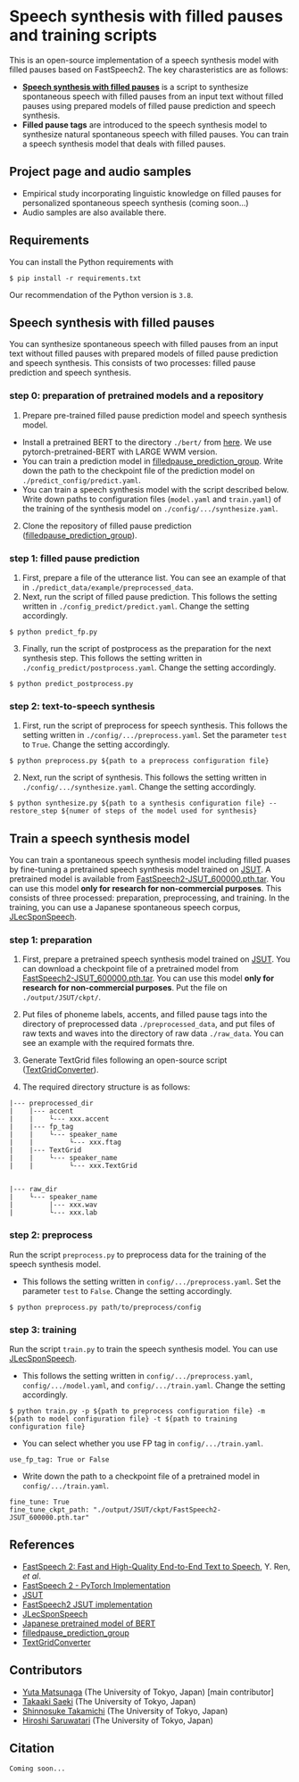 # Speech synthesis with filled pauses and training scripts

This is an open-source implementation of a speech synthesis model with filled pauses based on FastSpeech2. The key charasteristics are as follows:
- [__Speech synthesis with filled pauses__](#speech-synthesis-with-filled-pauses) is a script to synthesize spontaneous speech with filled pauses from an input text without filled pauses using prepared models of filled pause prediction and speech synthesis.
- __Filled pause tags__ are introduced to the speech synthesis model to synthesize natural spontaneous speech with filled pauses. You can train a speech synthesis model that deals with filled pauses.

## Project page and audio samples

- Empirical study incorporating linguistic knowledge on filled pauses for personalized spontaneous speech synthesis (coming soon...)
- Audio samples are also available there.

## Requirements

You can install the Python requirements with

```
$ pip install -r requirements.txt
```

Our recommendation of the Python version is ``3.8``.

## Speech synthesis with filled pauses

You can synthesize spontaneous speech with filled pauses from an input text without filled pauses with prepared models of filled pause prediction and speech synthesis. This consists of two processes: filled pause prediction and speech synthesis.

### step 0: preparation of pretrained models and a repository

1. Prepare pre-trained filled pause prediction model and speech synthesis model.
- Install a pretrained BERT to the directory ``./bert/`` from [here](https://nlp.ist.i.kyoto-u.ac.jp/?ku_bert_japanese). We use pytorch-pretrained-BERT with LARGE WWM version.
- You can train a prediction model in [filledpause_prediction_group](https://github.com/ndkgit339/filledpause_prediction_group). Write down the path to the checkpoint file of the prediction model on ``./predict_config/predict.yaml``.
- You can train a speech synthesis model with the script described below. Write down paths to configuration files (``model.yaml`` and ``train.yaml``) of the training of the synthesis model on ``./config/.../synthesize.yaml``.
2. Clone the repository of filled pause prediction ([filledpause_prediction_group](https://github.com/ndkgit339/filledpause_prediction_group)).

### step 1: filled pause prediction

1. First, prepare a file of the utterance list. You can see an example of that in ``./predict_data/example/preprocessed_data``.
2. Next, run the script of filled pause prediction. This follows the setting written in ``./config_predict/predict.yaml``. Change the setting accordingly.

```
$ python predict_fp.py
```

3. Finally, run the script of postprocess as the preparation for the next synthesis step. This follows the setting written in ``./config_predict/postprocess.yaml``. Change the setting accordingly.

```
$ python predict_postprocess.py
```

### step 2: text-to-speech synthesis

1. First, run the script of preprocess for speech synthesis. This follows the setting written in ``./config/.../preprocess.yaml``. Set the parameter ``test`` to ``True``. Change the setting accordingly.

```
$ python preprocess.py ${path to a preprocess configuration file}
```

2. Next, run the script of synthesis. This follows the setting written in ``./config/.../synthesize.yaml``. Change the setting accordingly.

```
$ python synthesize.py ${path to a synthesis configuration file} --restore_step ${numer of steps of the model used for synthesis}
```

## Train a speech synthesis model

You can train a spontaneous speech synthesis model including filled puases by fine-tuning a pretrained speech synthesis model trained on [JSUT](https://sites.google.com/site/shinnosuketakamichi/publication/jsut). A pretrained model is available from [FastSpeech2-JSUT_600000.pth.tar](https://drive.google.com/uc?export=download&id=1lNMFR6gnv5ApkYIc7DkYMuK98AB8zI7F). You can use this model __only for research for non-commercial purposes__.
This consists of three processed: preparation, preprocessing, and training. In the training, you can use a Japanese spontaneous speech corpus, [JLecSponSpeech](https://sites.google.com/g.ecc.u-tokyo.ac.jp/yuta-matsunaga/publications/spon_utokyo_lecture).

### step 1: preparation

1. First, prepare a pretrained speech synthesis model trained on [JSUT](https://sites.google.com/site/shinnosuketakamichi/publication/jsut). You can download a checkpoint file of a pretrained model from [FastSpeech2-JSUT_600000.pth.tar](https://drive.google.com/uc?export=download&id=1lNMFR6gnv5ApkYIc7DkYMuK98AB8zI7F). You can use this model __only for research for non-commercial purposes__. Put the file on ``./output/JSUT/ckpt/``.

2. Put files of phoneme labels, accents, and filled pause tags into the directory of preprocessed data ``./preprocessed_data``, and put files of raw texts and waves into the directory of raw data ``./raw_data``. You can see an example with the required formats thre.
   
3. Generate TextGrid files following an open-source script ([TextGridConverter](https://github.com/Syuparn/TextGridConverter)).
   
4. The required directory structure is as follows:
```
|--- preprocessed_dir
|    |--- accent
|    |    └--- xxx.accent
|    |--- fp_tag
|    |    └--- speaker_name
|    |         └--- xxx.ftag
|    |--- TextGrid
|    |    └--- speaker_name
|    |         └--- xxx.TextGrid


|--- raw_dir
|    └--- speaker_name
|         |--- xxx.wav
|         └--- xxx.lab
```

### step 2: preprocess
Run the script ``preprocess.py`` to preprocess data for the training of the speech synthesis model.
- This follows the setting written in ``config/.../preprocess.yaml``. Set the parameter ``test`` to ``False``. Change the setting accordingly.
```
$ python preprocess.py path/to/preprocess/config
```

### step 3: training
Run the script ``train.py`` to train the speech synthesis model. You can use [JLecSponSpeech](https://sites.google.com/g.ecc.u-tokyo.ac.jp/yuta-matsunaga/publications/spon_utokyo_lecture).
- This follows the setting written in ``config/.../preprocess.yaml``, ``config/.../model.yaml``, and ``config/.../train.yaml``. Change the setting accordingly.
```
$ python train.py -p ${path to preprocess configuration file} -m ${path to model configuration file} -t ${path to training configuration file}
```
- You can select whether you use FP tag in ``config/.../train.yaml``.
```
use_fp_tag: True or False
```
- Write down the path to a checkpoint file of a pretrained model in ``config/.../train.yaml``.
```
fine_tune: True
fine_tune_ckpt_path: "./output/JSUT/ckpt/FastSpeech2-JSUT_600000.pth.tar"
```

## References
- [FastSpeech 2: Fast and High-Quality End-to-End Text to Speech](https://arxiv.org/abs/2006.04558), Y. Ren, *et al*.
- [FastSpeech 2 - PyTorch Implementation](https://github.com/ming024/FastSpeech2)
- [JSUT](https://sites.google.com/site/shinnosuketakamichi/publication/jsut)
- [FastSpeech2 JSUT implementation](https://github.com/Wataru-Nakata/FastSpeech2-JSUT)
- [JLecSponSpeech](https://sites.google.com/g.ecc.u-tokyo.ac.jp/yuta-matsunaga/publications/spon_utokyo_lecture)
- [Japanese pretrained model of BERT](https://nlp.ist.i.kyoto-u.ac.jp/?ku_bert_japanese)
- [filledpause_prediction_group](https://github.com/ndkgit339/filledpause_prediction_group)
- [TextGridConverter](https://github.com/Syuparn/TextGridConverter)

## Contributors
- [Yuta Matsunaga](https://sites.google.com/g.ecc.u-tokyo.ac.jp/yuta-matsunaga/home) (The University of Tokyo, Japan) [main contributor]
- [Takaaki Saeki](https://takaaki-saeki.github.io/) (The University of Tokyo, Japan)
- [Shinnosuke Takamichi](https://sites.google.com/site/shinnosuketakamichi/home) (The University of Tokyo, Japan)
- [Hiroshi Saruwatari](https://researchmap.jp/read0102891/) (The University of Tokyo, Japan)

## Citation
```
Coming soon...
